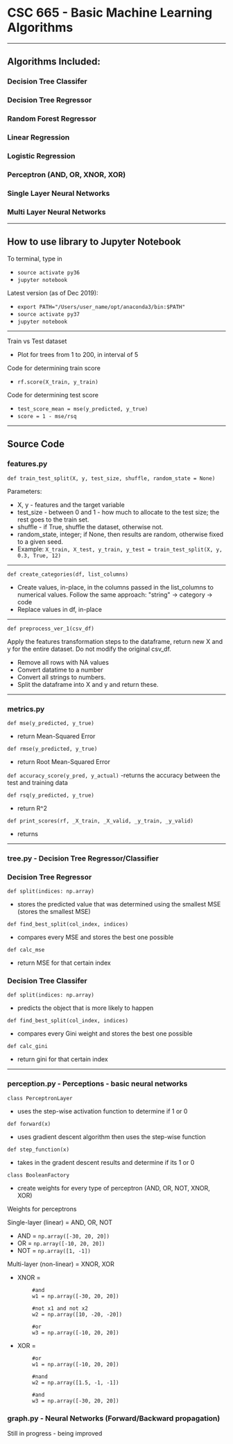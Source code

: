 # CSC 665 - Basic Machine Learning Algorithms

- - - -

## Algorithms Included:

### Decision Tree Classifer 
### Decision Tree Regressor
### Random Forest Regressor 
### Linear Regression 
### Logistic Regression
### Perceptron (AND, OR, XNOR, XOR)
### Single Layer Neural Networks
### Multi Layer Neural Networks


- - - -
## How to use library to Jupyter Notebook

To terminal, type in
- `source activate py36`
- `jupyter notebook`

Latest version (as of Dec 2019):
- `export PATH="/Users/user_name/opt/anaconda3/bin:$PATH"`
- `source activate py37`
- `jupyter notebook`

- - - - 

Train vs Test dataset 
- Plot for trees from 1 to 200, in interval of 5 

Code for determining train score
- `rf.score(X_train, y_train)`

Code for determining test score
- `test_score_mean = mse(y_predicted, y_true)`
- `score = 1 - mse/rsq`

- - - - 

## Source Code 

### features.py

`def train_test_split(X, y, test_size, shuffle, random_state = None)`

Parameters:
- X, y - features and the target variable
- test_size - between 0 and 1 - how much to allocate to the test size; the rest goes to the train set. 
- shuffle - if True, shuffle the dataset, otherwise not.
- random_state, integer; if None, then results are random, otherwise fixed to a given seed.
- Example:
`X_train, X_test, y_train, y_test = train_test_split(X, y, 0.3, True, 12)`

- - - -

`def create_categories(df, list_columns)`

- Create values, in-place, in the columns passed in the list_columns to numerical values. Follow the same approach: "string" -> category -> code
- Replace values in df, in-place

- - - -

`def preprocess_ver_1(csv_df)`

Apply the features transformation steps to the dataframe, return new X and y for the entire dataset. Do not modify the original csv_df.
- Remove all rows with NA values
- Convert datatime to a number
- Convert all strings to numbers.
- Split the dataframe into X and y and return these.

- - - -

### metrics.py

`def mse(y_predicted, y_true)`
- return Mean-Squared Error

`def rmse(y_predicted, y_true)`
- return Root Mean-Squared Error

`def accuracy_score(y_pred, y_actual)`
-returns the accuracy between the test and training data

`def rsq(y_predicted, y_true)`
- return R^2

`def print_scores(rf, _X_train, _X_valid, _y_train, _y_valid)`
- returns 

- - - - 

### tree.py - Decision Tree Regressor/Classifier

### Decision Tree Regressor

`def split(indices: np.array)`
- stores the predicted value that was determined using the smallest MSE (stores the smallest MSE)

`def find_best_split(col_index, indices)`
- compares every MSE and stores the best one possible

`def calc_mse`
- return MSE for that certain index

### Decision Tree Classifer

`def split(indices: np.array)`
- predicts the object that is more likely to happen

`def find_best_split(col_index, indices)`
- compares every Gini weight and stores the best one possible

`def calc_gini`
- return gini for that certain index

- - - - 

### perception.py - Perceptions - basic neural networks 

`class PerceptronLayer`
- uses the step-wise activation function to determine if 1 or 0

`def forward(x)` 
- uses gradient descent algorithm then uses the step-wise function


`def step_function(x)`
- takes in the gradent descent results and determine if its 1 or 0


`class BooleanFactory`
- create weights for every type of perceptron (AND, OR, NOT, XNOR, XOR)

Weights for perceptrons

Single-layer (linear) = AND, OR, NOT
- AND = `np.array([-30, 20, 20])`
- OR = `np.array([-10, 20, 20])`
- NOT = `np.array([1, -1])`

Multi-layer (non-linear) = XNOR, XOR
- XNOR = 
```		
		#and
		w1 = np.array([-30, 20, 20])

		#not x1 and not x2
		w2 = np.array([10, -20, -20])

		#or
		w3 = np.array([-10, 20, 20])
```
- XOR = 
```
		#or
		w1 = np.array([-10, 20, 20])

		#nand
		w2 = np.array([1.5, -1, -1])

		#and
		w3 = np.array([-30, 20, 20])
```

### graph.py - Neural Networks (Forward/Backward propagation)

Still in progress - being improved

